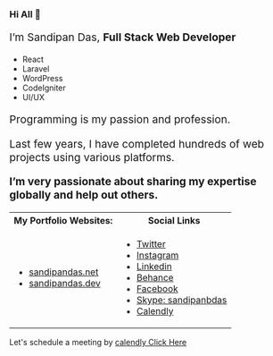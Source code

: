 ### Hi All 👋

<p style="font-size:1.2rem">I’m Sandipan Das, 
<strong> Full Stack Web Developer</strong> </p>
<ul>
<li>React </li>
<li>Laravel </li>
<li>WordPress </li>
<li>CodeIgniter </li>
<li>UI/UX </li>
</ul>
<p style="font-size:1.2rem">Programming is my passion and profession. </p>
<p style="font-size:1.2rem">Last few years, I have completed hundreds of web projects using various platforms. </p>
<p style="font-size:1.2rem"> <strong>I’m very passionate about sharing my expertise globally and help out others.</strong>  </p>
<table>
    <tr>
        <th><strong> My Portfolio Websites: </strong></th>
        <th><strong> Social Links </strong></th>
    </tr>
    <tr>
        <td><ul>
        <li><a target="_blank" href="https://sandipandas.net">sandipandas.net</a> </li>
        <li><a target="_blank" href="https://sandipandas.dev">sandipandas.dev</a> </li>
    </ul></td>
        <td><ul>
        <li><a target="_blank" href="https://twitter.com/sandipandas_net">Twitter</a></li>
        <li><a target="_blank" href="https://www.instagram.com/sandipandas.dev/">Instagram</a></li>
        <li><a target="_blank" href="https://www.linkedin.com/in/sandipandasdev/">Linkedin</a></li>
        <li><a target="_blank" href="https://www.behance.net/sandipand">Behance</a></li>
        <li><a target="_blank" href="https://www.facebook.com/sandipandas.net">Facebook</a></li>
        <li><a target="_blank" href="skype:live:sandipanbdas?chat">Skype: sandipanbdas</a></li>
        <li><a target="_blank" href="https://calendly.com/sandipandas/15min">Calendly</a></li>
    </ul></td>
    </tr>
    </table>






Let's schedule a meeting by  <a href="https://calendly.com/sandipandas/15min">calendly Click Here </a>

<!--
**sandidas/sandidas** is a ✨ _special_ ✨ repository because its `README.md` (this file) appears on your GitHub profile.

Here are some ideas to get you started:

- 🔭 I’m currently working on ...
- 🌱 I’m currently learning ...
- 👯 I’m looking to collaborate on ...
- 🤔 I’m looking for help with ...
- 💬 Ask me about ...
- 📫 How to reach me: ...
- 😄 Pronouns: ...
- ⚡ Fun fact: ...
-->
